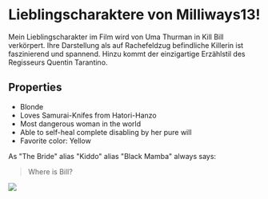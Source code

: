# Lieblingscharaktere von Milliways13!

Mein Lieblingscharakter im Film wird von Uma Thurman in Kill Bill verkörpert. Ihre Darstellung als auf Rachefeldzug befindliche Killerin ist faszinierend und spannend. Hinzu kommt der einzigartige Erzählstil des Regisseurs Quentin Tarantino.

## Properties
* Blonde
* Loves Samurai-Knifes from Hatori-Hanzo
* Most dangerous woman in the world
* Able to self-heal complete disabling by her pure will
* Favorite color: Yellow

As "The Bride" alias "Kiddo" alias "Black Mamba" always says:
> Where is Bill?


<img src="https://m.media-amazon.com/images/M/MV5BNzM3NDFhYTAtYmU5Mi00NGRmLTljYjgtMDkyODQ4MjNkMGY2XkEyXkFqcGdeQXVyNzkwMjQ5NzM@._V1_.jpg"> 